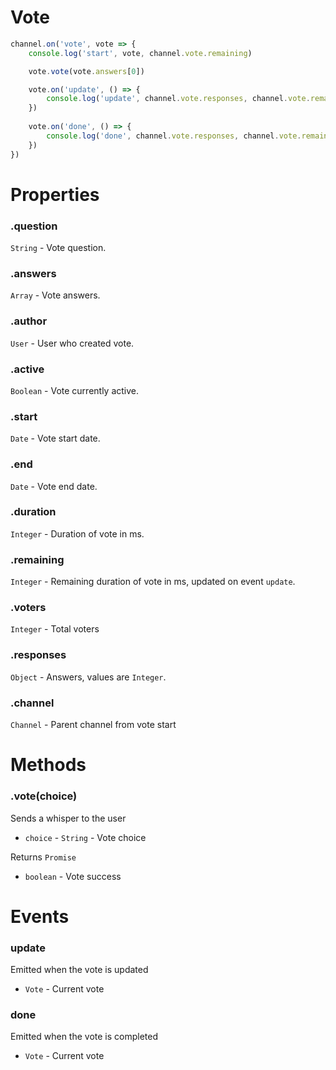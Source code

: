 # Vote

```js
channel.on('vote', vote => {
	console.log('start', vote, channel.vote.remaining)

	vote.vote(vote.answers[0])

	vote.on('update', () => {
		console.log('update', channel.vote.responses, channel.vote.remaining)
	})
	
	vote.on('done', () => {
		console.log('done', channel.vote.responses, channel.vote.remaining)
	})
})
```

# Properties

### .question
`String` - Vote question.

### .answers
`Array` - Vote answers.

### .author
`User` - User who created vote.

### .active
`Boolean` - Vote currently active.

### .start
`Date` - Vote start date.

### .end
`Date` - Vote end date.

### .duration
`Integer` - Duration of vote in ms.

### .remaining
`Integer` - Remaining duration of vote in ms, updated on event `update`.

### .voters
`Integer` - Total voters

### .responses
`Object` - Answers, values are `Integer`.

### .channel
`Channel` - Parent channel from vote start

# Methods

### .vote(choice)
Sends a whisper to the user
- `choice` - `String` - Vote choice

Returns `Promise`
- `boolean` - Vote success

# Events

### update
Emitted when the vote is updated
- `Vote` - Current vote

### done
Emitted when the vote is completed
- `Vote` - Current vote